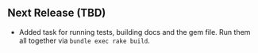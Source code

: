 Next Release (TBD)
---

* Added task for running tests, building docs and the gem file. Run them
  all together via `bundle exec rake build`.

